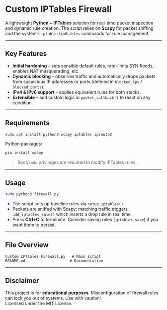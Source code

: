 # Custom IPTables Firewall

A lightweight **Python + IPTables** solution for real-time packet inspection and dynamic rule creation. The script relies on **Scapy** for packet sniffing and the system’s `iptables`/`ip6tables` commands for rule management.

---

## Key Features

* **Initial hardening** – sets sensible default rules, rate-limits SYN floods, enables NAT masquerading, etc.
* **Dynamic blocking** – observes traffic and automatically drops packets from suspicious IP addresses or ports (defined in `blocked_ips` / `blocked_ports`).
* **IPv4 & IPv6 support** – applies equivalent rules for both stacks.
* **Extensible** – add custom logic in `packet_callback()` to react on any condition.

---

## Requirements

```bash
sudo apt install python3-scapy iptables iproute2
```

Python packages:
```bash
pip install scapy
```

> Root/`sudo` privileges are required to modify IPTables rules.

---

## Usage

```bash
sudo python3 firewall.py
```

* The script sets up baseline rules via `setup_iptables()`.
* Packets are sniffed with Scapy; matching traffic triggers `add_iptables_rule()` which inserts a drop rule in real time.
* Press **Ctrl+C** to terminate. Consider saving rules (`iptables-save`) if you want them to persist.

---

## File Overview

```
Custom IPTables Firewall.py   # Main script
README.md                    # Documentation
```

---

## Disclaimer

This project is for **educational purposes**. Misconfiguration of firewall rules can lock you out of systems. Use with caution!  
Licensed under the MIT License.
